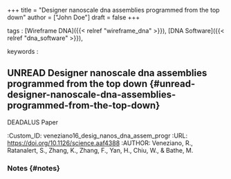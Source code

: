 +++
title = "Designer nanoscale dna assemblies programmed from the top down"
author = ["John Doe"]
draft = false
+++

tags
: [Wireframe DNA]({{< relref "wireframe_dna" >}}), [DNA Software]({{< relref "dna_software" >}}),

keywords
:


## UNREAD Designer nanoscale dna assemblies programmed from the top down {#unread-designer-nanoscale-dna-assemblies-programmed-from-the-top-down}

DEADALUS Paper

:Custom_ID: veneziano16\_desig\_nanos\_dna\_assem\_progr
:URL: <https://doi.org/10.1126/science.aaf4388>
:AUTHOR: Veneziano, R., Ratanalert, S., Zhang, K., Zhang, F., Yan, H., Chiu, W., & Bathe, M.


### Notes {#notes}
